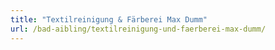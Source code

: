 ```yaml
---
title: "Textilreinigung & Färberei Max Dumm"
url: /bad-aibling/textilreinigung-und-faerberei-max-dumm/
---
```

